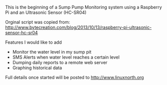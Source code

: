 This is the beginning of a Sump Pump Monitoring system using a Raspberry Pi and an 
Ultrasonic Sensor (HC-SR04)

Orginal script was copied from: 
http://www.bytecreation.com/blog/2013/10/13/raspberry-pi-ultrasonic-sensor-hc-sr04

Features I would like to add

- Monitor the water level in my sump pit
- SMS Alerts when water level reaches a certain level
- Dumping daily reports to a remote web server
- Graphing historical data


Full details once started will be posted to
http://www.linuxnorth.org
